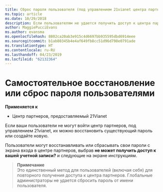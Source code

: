 ```yaml
---
title: Сброс пароля пользователя (под управлением 21vianet центра партнеров)
ms.topic: article
ms.date: 10/29/2018
description: Если пользователям не удается получить доступ к центра партнеров, их можно восстановить или сбрасывать свои пароли на экране входа в систему.
author: MaggiePucciEvans
ms.author: evansma
ms.openlocfilehash: 8802ca20ab3e915c4d6697bb935595dbd6914eee
ms.sourcegitcommit: b1ab80345b4e4af649fb8cc51d96d798e0791ade
ms.translationtype: HT
ms.contentlocale: ru-RU
ms.lasthandoff: 04/23/2019
ms.locfileid: "62132364"
---
```

# <a name="user-self-service-password-recover-or-reset"></a>Самостоятельное восстановление или сброс пароля пользователями

**Применяется к**

-   Центр партнеров, предоставляемый 21Vianet


Если ваши пользователи не могут войти центр партнеров, под управлением 21vianet, их можно восстановить существующий пароль или создайте новую. 

Пользователи могут восстанавливать или сбрасывать свои пароли с экрана входа в центре партнеров, выбрав **не может получить доступ к вашей учетной записи?** и следующие на экране инструкциям. 

>**Примечание**<br>Это единственный метод для пользователей (включая себя) для повторного получения доступа к центра партнеров. Глобальные администраторы не удается сбросить пароль от имени пользователя.



 




